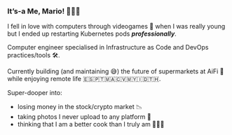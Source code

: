 ### It’s-a Me, Mario! 🏃🏻‍♂️ 

I fell in love with computers through videogames 👾 when I was really young but I ended up restarting Kubernetes pods ***professionally***.

Computer engineer specialised in Infrastructure as Code and DevOps practices/tools 🛠. 

Currently building (and maintaining 😅) the future of supermarkets at AiFi 🛒 while enjoying remote life 🇪🇸🇵🇹🇲🇦🇨🇻🇲🇾🇮🇩🇹🇭.

Super-dooper into:
- losing money in the stock/crypto market 📉
- taking photos I never upload to any platform 📸
- thinking that I am a better cook than I truly am 👩🏻‍🍳
